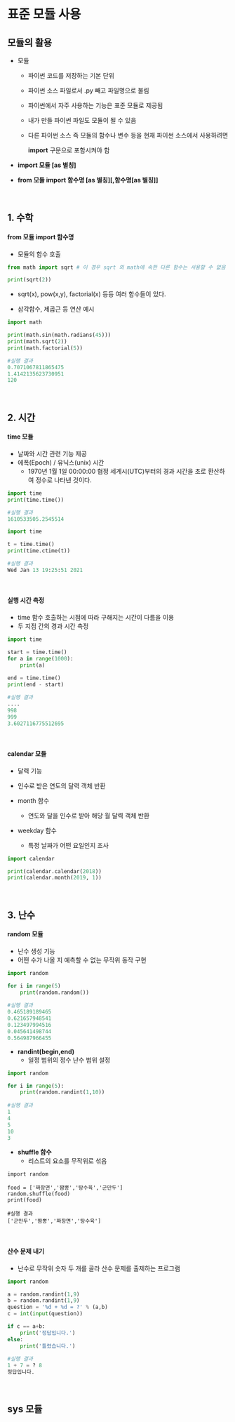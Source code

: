 # 표준 모듈 사용

## 모듈의 활용

* 모듈

  * 파이썬 코드를 저장하는 기본 단위

  * 파이썬 소스 파일로서 .py 빼고 파일명으로 불림

  * 파이썬에서 자주 사용하는 기능은 표준 모듈로 제공됨

  * 내가 만들 파이썬 파일도 모듈이 될 수 있음

  * 다른 파이썬 소스 즉 모듈의 함수나 변수 등을 현재 파이썬 소스에서 사용하려면

    **import** 구문으로 포함시켜야 함

* **import 모듈 [as 별칭]**
* **from 모듈 import 함수명 [as 별칭]\[,함수명[as 별칭]]**

<br>

## 1. 수학

#### from 모듈 import 함수명

* 모듈의 함수 호출

```python
from math import sqrt # 이 경우 sqrt 외 math에 속한 다른 함수는 사용할 수 없음

print(sqrt(2))
```

* sqrt(x), pow(x,y), factorial(x) 등등 여러 함수들이 있다.

* 삼각함수, 제곱근 등 연산 예시

```python
import math

print(math.sin(math.radians(45)))
print(math.sqrt(2))
print(math.factorial(5))

#실행 결과
0.7071067811865475
1.4142135623730951
120
```

<br>

## 2. 시간

#### time 모듈

* 날짜와 시간 관련 기능 제공
* 에폭(Epoch) / 유닉스(unix) 시간
  * 1970년 1월 1일 00:00:00 협정 세계시(UTC)부터의 경과 시간을 초로 환산하여 정수로 나타낸 것이다.

```python
import time
print(time.time())

#실행 결과
1610533505.2545514

import time

t = time.time()
print(time.ctime(t))

#실행 결과
Wed Jan 13 19:25:51 2021
```

<br>

#### 실행 시간 측정

* time 함수 호출하는 시점에 따라 구해지는 시간이 다름을 이용
* 두 지점 간의 경과 시간 측정

```python
import time

start = time.time()
for a in range(1000):
	print(a)
	
end = time.time()
print(end - start)

#실행 결과
....
998
999
3.6027116775512695
```

<br>

#### calendar 모듈

* 달력 기능
* 인수로 받은 연도의 달력 객체 반환

* month 함수
  * 연도와 달을 인수로 받아 해당 월 달력 객체 반환
* weekday 함수
  * 특정 날짜가 어떤 요일인지 조사

```python
import calendar

print(calendar.calendar(2018))
print(calendar.month(2019, 1))
```

<br>

## 3. 난수

#### random 모듈

* 난수 생성 기능
* 어떤 수가 나올 지 예측할 수 없는 무작위 동작 구현

```python
import random

for i in range(5)
	print(random.random())
	
#실행 결과
0.465189189465
0.621657948541
0.123497994516
0.045641498744
0.564987966455
```

* **randint(begin,end)**
  * 일정 범위의 정수 난수 범위 설정

```python
import random

for i in range(5):
	print(random.randint(1,10))
	
#실행 결과
1
4
5
10
3
```

* **shuffle 함수**
  * 리스트의 요소를 무작위로 섞음

```
import random

food = ['짜장면','짬뽕','탕수육','군만두']
random.shuffle(food)
print(food)

#실행 결과
['군만두','짬뽕','짜장면','탕수육']
```

<br>

#### 산수 문제 내기

* 난수로 무작위 숫자 두 개를 골라 산수 문제를 출제하는 프로그램

```python
import random

a = random.randint(1,9)
b = random.randint(1,9)
question = '%d + %d = ?' % (a,b)
c = int(input(question))

if c == a+b:
	print('정답입니다.')
else:
	print('틀렸습니다.')
	
#실행 결과
1 + 7 = ? 8
정답입니다.
```

<br>

## sys 모듈

